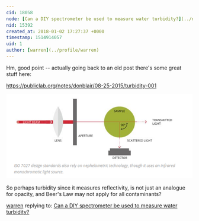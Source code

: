 ```yaml
---
cid: 18058
node: [Can a DIY spectrometer be used to measure water turbidity?](../notes/warren/12-18-2017/can-a-diy-spectrometer-be-used-to-measure-water-turbidity)
nid: 15392
created_at: 2018-01-02 17:27:37 +0000
timestamp: 1514914057
uid: 1
author: [warren](../profile/warren)
---
```


Hm, good point -- actually going back to an old post there's some great stuff here:

https://publiclab.org/notes/donblair/08-25-2015/turbidity-001

![](https://github.com/OpenWaterProject/ow-lab-notebook/raw/master/turbidity_001/assets/single-beam-color.png)

So perhaps turbidity since it measures reflectivity, is not just an analogue for opacity, and Beer's Law may not apply for all contaminants? 

[warren](../profile/warren) replying to: [Can a DIY spectrometer be used to measure water turbidity?](../notes/warren/12-18-2017/can-a-diy-spectrometer-be-used-to-measure-water-turbidity)

